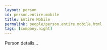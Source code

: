 ```yaml
---
layout: person
id: person.entire.mobile
title: Entire Mobile
permalink: people/person.entire.mobile.html
tags: [company.night]
---
```


Person details...